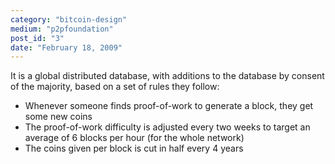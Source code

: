 ```yaml
---
category: "bitcoin-design"
medium: "p2pfoundation"
post_id: "3"
date: "February 18, 2009"
---
```

It is a global distributed database, with additions to the database by consent of the majority, based on a set of rules they follow: 

- Whenever someone finds proof-of-work to generate a block, they get some new coins
- The proof-of-work difficulty is adjusted every two weeks to target an average of 6 blocks per hour (for the whole network)
- The coins given per block is cut in half every 4 years